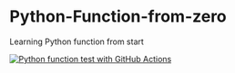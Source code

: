 
# Python-Function-from-zero
Learning Python function from start

[![Python function test with GitHub Actions](https://github.com/SamsonOluwaseun/Python-Function-from-zero/actions/workflows/main.yml/badge.svg)](https://github.com/SamsonOluwaseun/Python-Function-from-zero/actions/workflows/main.yml)
